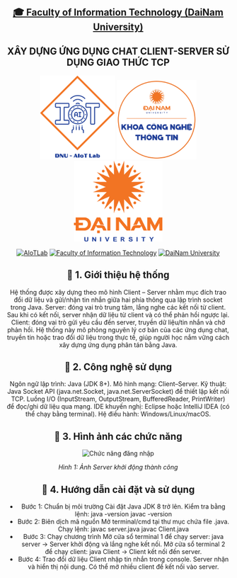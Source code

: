<h2 align="center">
    <a href="https://dainam.edu.vn/vi/khoa-cong-nghe-thong-tin">
    🎓 Faculty of Information Technology (DaiNam University)
    </a>
</h2>
<h2 align="center">
   XÂY DỰNG ỨNG DỤNG CHAT CLIENT-SERVER SỬ DỤNG GIAO THỨC TCP
</h2>
<div align="center">
    <p align="center">
      <img src="https://github.com/Tank97king/LapTrinhMang/blob/main/X%C3%82Y%20D%E1%BB%B0NG%20%E1%BB%A8NG%20D%E1%BB%A4NG%20CHAT%20CLIENT-SERVER%20S%E1%BB%AC%20D%E1%BB%A4NG%20GIAO%20TH%E1%BB%A8C%20TCP/%E1%BA%A2nh/aiotlab_logo.png?raw=true" alt="AIoTLab Logo" width="170"/>
      <img src="https://github.com/Tank97king/LapTrinhMang/blob/main/X%C3%82Y%20D%E1%BB%B0NG%20%E1%BB%A8NG%20D%E1%BB%A4NG%20CHAT%20CLIENT-SERVER%20S%E1%BB%AC%20D%E1%BB%A4NG%20GIAO%20TH%E1%BB%A8C%20TCP/%E1%BA%A2nh/fitdnu_logo.png?raw=true" alt="FITDNU Logo" width="180"/>
      <img src="https://github.com/Tank97king/LapTrinhMang/blob/main/X%C3%82Y%20D%E1%BB%B0NG%20%E1%BB%A8NG%20D%E1%BB%A4NG%20CHAT%20CLIENT-SERVER%20S%E1%BB%AC%20D%E1%BB%A4NG%20GIAO%20TH%E1%BB%A8C%20TCP/%E1%BA%A2nh/dnu_logo.png?raw=true" alt="DaiNam University Logo" width="200"/>
    </p>

[![AIoTLab](https://img.shields.io/badge/AIoTLab-green?style=for-the-badge)](https://www.facebook.com/DNUAIoTLab)
[![Faculty of Information Technology](https://img.shields.io/badge/Faculty%20of%20Information%20Technology-blue?style=for-the-badge)](https://dainam.edu.vn/vi/khoa-cong-nghe-thong-tin)
[![DaiNam University](https://img.shields.io/badge/DaiNam%20University-orange?style=for-the-badge)](https://dainam.edu.vn)


## 📖 1. Giới thiệu hệ thống

Hệ thống được xây dựng theo mô hình Client – Server nhằm mục đích trao đổi dữ liệu và gửi/nhận tin nhắn giữa hai phía thông qua lập trình socket trong Java.
Server: đóng vai trò trung tâm, lắng nghe các kết nối từ client. Sau khi có kết nối, server nhận dữ liệu từ client và có thể phản hồi ngược lại.
Client: đóng vai trò gửi yêu cầu đến server, truyền dữ liệu/tin nhắn và chờ phản hồi.
Hệ thống này mô phỏng nguyên lý cơ bản của các ứng dụng chat, truyền tin hoặc trao đổi dữ liệu trong thực tế, giúp người học nắm vững cách xây dựng ứng dụng phân tán bằng Java.

## 🔧 2. Công nghệ sử dụng

Ngôn ngữ lập trình: Java (JDK 8+).
Mô hình mạng: Client–Server.
Kỹ thuật:
Java Socket API (java.net.Socket, java.net.ServerSocket) để thiết lập kết nối TCP.
Luồng I/O (InputStream, OutputStream, BufferedReader, PrintWriter) để đọc/ghi dữ liệu qua mạng.
IDE khuyến nghị: Eclipse hoặc IntelliJ IDEA (có thể chạy bằng terminal).
Hệ điều hành: Windows/Linux/macOS.

## 🚀 3. Hình ảnh các chức năng

<p align="center">
<img src="https://github.com/ThanhSon2904/L-p-Tr-nh-M- ng/blob/main/Chat%20nh%C3%B3m%20b%E1%BA%B1ng%20RMI/%E1%BA%A2nh/Screenshot%202025-09-19%20080756.png?raw=true" alt="Chức năng đăng nhập" width="700"/>
</p>

<p align="center">
  <em>Hình 1: Ảnh Server khởi động thành công </em>
</p>


## 📝 4. Hướng dẫn cài đặt và sử dụng

- Bước 1: Chuẩn bị môi trường
Cài đặt Java JDK 8 trở lên.
Kiểm tra bằng lệnh:
java -version
javac -version
- Bước 2: Biên dịch mã nguồn
Mở terminal/cmd tại thư mục chứa file .java.
Chạy lệnh:
javac server.java
javac Client.java
- Bước 3: Chạy chương trình
Mở cửa sổ terminal 1 để chạy server:
java server
→ Server khởi động và lắng nghe kết nối.
Mở cửa sổ terminal 2 để chạy client:
java Client
→ Client kết nối đến server.
- Bước 4: Trao đổi dữ liệu
Client nhập tin nhắn trong console.
Server nhận và hiển thị nội dung.
Có thể mở nhiều client để kết nối vào server.
